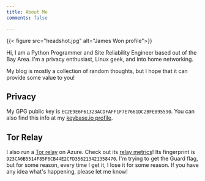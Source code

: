 ```yaml
---
title: About Me
comments: false

---
```

{{< figure src="headshot.jpg" alt="James Won profile">}}

Hi, I am a Python Programmer and Site Reliability Engineer based out of the Bay Area. I'm a privacy enthusiast, Linux geek, and into home networking.

My blog is mostly a collection of random thoughts, but I hope that it can provide some value to you!

## Privacy
My GPG public key is `EC2E9E6F61323ACDFAFF1F7E7661DC2BFE895590`. You can also find this info at my [keybase.io profile](https://keybase.io/jwon).

## Tor Relay
I also run a [Tor relay](https://trac.torproject.org/projects/tor/wiki/TorRelayGuide) on Azure. Check out its [relay metrics](https://metrics.torproject.org/rs.html#details/923CA0B5514F85F6CB44E2CFD356213421358470)! Its fingerprint is `923CA0B5514F85F6CB44E2CFD356213421358470`. I'm trying to get the Guard flag, but for some reason, every time I get it, I lose it for some reason. If you have any idea what's happening, please let me know!
